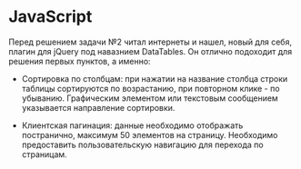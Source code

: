 # JavaScript

Перед решением задачи №2 читал интернеты и нашел, новый для себя, плагин для jQuery под навазнием DataTables. Он отлично подоходит для решения первых пунктов, а именно:


- Сортировка по столбцам: при нажатии на название столбца строки таблицы сортируются по возрастанию, при повторном клике - по убыванию. Графическим элементом или текстовым сообщением указывается направление сортировки.

- Клиентская пагинация: данные необходимо отображать постранично, максимум 50 элементов на страницу. Необходимо предоставить пользовательскую навигацию для перехода по страницам.
